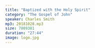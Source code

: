 ```yaml
---
title: "Baptized with the Holy Spirit"
category: "The Gospel of John"
speaker: Charles Smith
mp3: 20181028.mp3
size: 7809381
duration: "27:44"
image: logo.jpg
---
```

